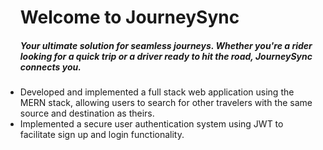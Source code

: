 <ul>
<h1>
Welcome to JourneySync
</h1>
<h5>
Your ultimate solution for seamless journeys. Whether you're a rider looking for a quick trip or a driver ready to hit the road, JourneySync connects you.
</h5>
<li>
  Developed and implemented a full stack web application using the MERN stack, allowing users to search for other travelers with the same source and destination as theirs.
</li>
  <li>
    Implemented a secure user authentication system using JWT to facilitate sign up and login functionality.
  </li>

</ul>
